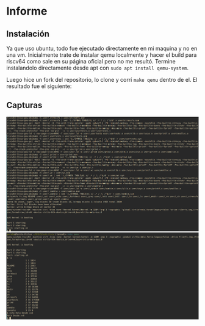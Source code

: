 # Informe
## Instalación

Ya que uso ubuntu, todo fue ejecutado directamente en mi maquina y no en una vm.
Inicialmente trate de instalar qemu localmente y hacer el build para riscv64 como sale en su página oficial pero no me resultó.
Termine instalandolo directamente desde apt con `sudo apt install qemu-system`.

Luego hice un fork del repositorio, lo clone y corrí `make qemu` dentro de el. El resultado fue el siguiente:

## Capturas

![](image.png)
![](image2.png)